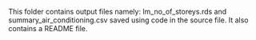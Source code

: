This folder contains output files namely: lm_no_of_storeys.rds and summary_air_conditioning.csv saved using code in the source file. It also contains a README file.